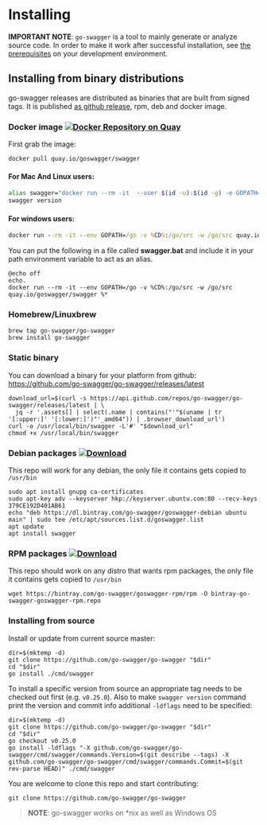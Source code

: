 # Installing

**IMPORTANT NOTE**: `go-swagger` is a tool to mainly generate or analyze source code. In order to make it work after successful
installation, see [the prerequisites](https://goswagger.io/generate/requirements.html) on your development environment.

## Installing from binary distributions

go-swagger releases are distributed as binaries that are built from signed tags. It is published [as github release](https://github.com/go-swagger/go-swagger/tags),
rpm, deb and docker image.

### Docker image [![Docker Repository on Quay](https://quay.io/repository/goswagger/swagger/status "Docker Repository on Quay")](https://quay.io/repository/goswagger/swagger)

First grab the image:

```
docker pull quay.io/goswagger/swagger
```

#### For Mac And Linux users:

```bash
alias swagger="docker run --rm -it  --user $(id -u):$(id -g) -e GOPATH=$HOME/go:/go -v $HOME:$HOME -w $(pwd) quay.io/goswagger/swagger"
swagger version
```

#### For windows users:

```cmd
docker run --rm -it --env GOPATH=/go -v %CD%:/go/src -w /go/src quay.io/goswagger/swagger
```

You can put the following in a file called **swagger.bat** and include it in your path environment variable to act as an alias.

```batch
@echo off
echo.
docker run --rm -it --env GOPATH=/go -v %CD%:/go/src -w /go/src quay.io/goswagger/swagger %*
```

### Homebrew/Linuxbrew

```
brew tap go-swagger/go-swagger
brew install go-swagger
```

### Static binary

You can download a binary for your platform from github:
<https://github.com/go-swagger/go-swagger/releases/latest>

```
download_url=$(curl -s https://api.github.com/repos/go-swagger/go-swagger/releases/latest | \
  jq -r '.assets[] | select(.name | contains("'"$(uname | tr '[:upper:]' '[:lower:]')"'_amd64")) | .browser_download_url')
curl -o /usr/local/bin/swagger -L'#' "$download_url"
chmod +x /usr/local/bin/swagger
```

### Debian packages [ ![Download](https://api.bintray.com/packages/go-swagger/goswagger-debian/swagger/images/download.svg) ](https://bintray.com/go-swagger/goswagger-debian/swagger/_latestVersion)

This repo will work for any debian, the only file it contains gets copied to `/usr/bin`

```
sudo apt install gnupg ca-certificates
sudo apt-key adv --keyserver hkp://keyserver.ubuntu.com:80 --recv-keys 379CE192D401AB61
echo "deb https://dl.bintray.com/go-swagger/goswagger-debian ubuntu main" | sudo tee /etc/apt/sources.list.d/goswagger.list
apt update 
apt install swagger
```

### RPM packages [ ![Download](https://api.bintray.com/packages/go-swagger/goswagger-rpm/swagger/images/download.svg) ](https://bintray.com/go-swagger/goswagger-rpm/swagger/_latestVersion)

This repo should work on any distro that wants rpm packages, the only file it contains gets copied to `/usr/bin`

```
wget https://bintray.com/go-swagger/goswagger-rpm/rpm -O bintray-go-swagger-goswagger-rpm.repo
```


### Installing from source

Install or update from current source master:

```
dir=$(mktemp -d) 
git clone https://github.com/go-swagger/go-swagger "$dir" 
cd "$dir"
go install ./cmd/swagger
```

To install a specific version from source an appropriate tag needs to be checked out first (e.g. `v0.25.0`). Also to make `swagger version` command print the version and commit info additional `-ldflags` need to be specified:

```
dir=$(mktemp -d)
git clone https://github.com/go-swagger/go-swagger "$dir" 
cd "$dir"
go checkout v0.25.0
go install -ldflags "-X github.com/go-swagger/go-swagger/cmd/swagger/commands.Version=$(git describe --tags) -X github.com/go-swagger/go-swagger/cmd/swagger/commands.Commit=$(git rev-parse HEAD)" ./cmd/swagger
```

You are welcome to clone this repo and start contributing:
```
git clone https://github.com/go-swagger/go-swagger
```

> **NOTE**: go-swagger works on *nix as well as Windows OS 
